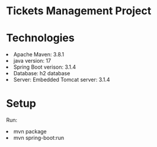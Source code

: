# Tickets Management Project

# Technologies
<li>Apache Maven: 3.8.1<br />
<li>java version: 17<br />
<li>Spring Boot verison: 3.1.4<br />
<li>Database: h2 database<br />
<li>Server: Embedded Tomcat server: 3.1.4<br />

# Setup
Run: <br />
<li>mvn package<br />
<li>mvn spring-boot:run<br />
